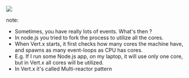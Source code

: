 
![](resources/multi-reactor-pattern.jpg)

note:
  - Sometimes, you have really lots of events. What's then ?
  - In node.js you tried to fork the process to utilize all the cores.
  - When Vert.x starts, it first checks how many cores the machine have, and spawns as many event-loops as CPU has cores.
  - E.g. If I run some Node.js app, on my laptop, it will use only one core, but in Vert.x all cores will be utilized.
  - In Vert.x it's called Multi-reactor pattern
